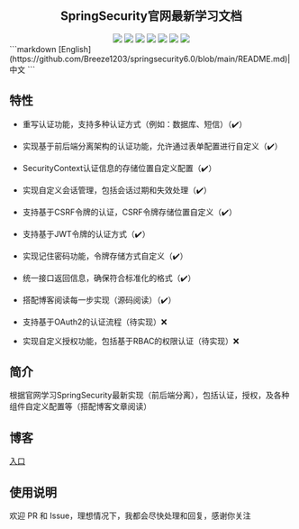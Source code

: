 <div align=center>
 <h2>
   SpringSecurity官网最新学习文档
  </h2>
</div>

<div align=center>
<img src="https://img.shields.io/badge/jdk-17-blue"/>
<img src="https://img.shields.io/badge/spring_boot-3.3-lightBlue"/>
<img src="https://img.shields.io/badge/spring_security-6.0-red"/>
<img src="https://img.shields.io/badge/myba tis-3.0.2-purple"/>
<img src="https://img.shields.io/badge/jwt-0.12.3-brightgreen"/>
<img src="https://img.shields.io/badge/mysql-8.0-green"/>
<img src="https://img.shields.io/badge/redis-3.0.3-orange"/>
</div>
```markdown
[English](https://github.com/Breeze1203/springsecurity6.0/blob/main/README.md)|中文
```

## 特性
* 重写认证功能，支持多种认证方式（例如：数据库、短信）（✔️）
* 实现基于前后端分离架构的认证功能，允许通过表单配置进行自定义（✔️）
* SecurityContext认证信息的存储位置自定义配置（✔️）
* 实现自定义会话管理，包括会话过期和失效处理（✔️）
* 支持基于CSRF令牌的认证，CSRF令牌存储位置自定义（✔️）
* 支持基于JWT令牌的认证方式（✔️）
* 实现记住密码功能，令牌存储方式自定义（✔️）
* 统一接口返回信息，确保符合标准化的格式（✔️）
* 搭配博客阅读每一步实现（源码阅读）（✔️）

* 支持基于OAuth2的认证流程（待实现）❌
* 实现自定义授权功能，包括基于RBAC的权限认证（待实现）❌

## 简介

根据官网学习SpringSecurity最新实现（前后端分离），包括认证，授权，及各种组件自定义配置等（搭配博客文章阅读）

## 博客

[入口](http://www.techkid.top/)

## 使用说明

欢迎 PR 和 Issue，理想情况下，我都会尽快处理和回复，感谢你关注

